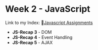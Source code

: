 # Week 2 - JavaScript

Link to my Index: 🔗[Javascript Assignments](https://users.metropolia.fi/~onnikiv/Web-Sovelluskehitys/Week-2/)


* **JS-Recap 3** -  DOM   
* **JS-Recap 4** - Event Handling   
* **JS-Recap 5** - AJAX   
